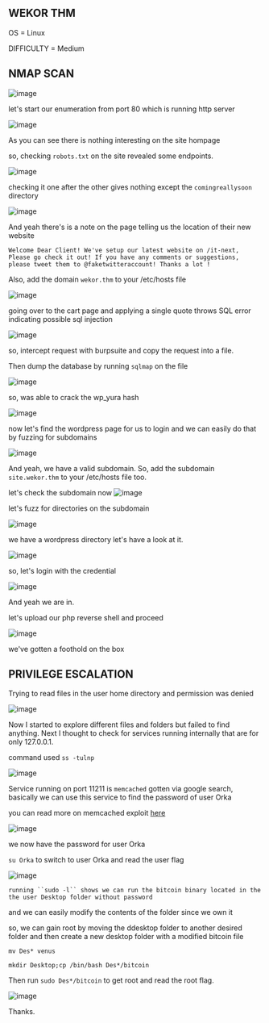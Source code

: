 <h2>WEKOR THM</h2>

OS = Linux

DIFFICULTY = Medium


## NMAP SCAN

![image](https://github.com/0xVenus/0xVenus.github.io/assets/97831939/b934e443-5db2-47c5-980d-bf8eeb5f625f)

let's start our enumeration from port 80 which is running http server

![image](https://github.com/0xVenus/0xVenus.github.io/assets/97831939/5df0a3fc-387b-4b8f-9f15-83c32337a2c0)

As you can see there is nothing interesting on the site hompage

so, checking ``robots.txt`` on the site revealed some endpoints.

![image](https://github.com/0xVenus/0xVenus.github.io/assets/97831939/f7562883-772b-4a3f-b4bd-6a17fcc40c91)

checking it one after the other gives nothing except the ``comingreallysoon`` directory

![image](https://github.com/0xVenus/0xVenus.github.io/assets/97831939/c06341fd-9c65-4bd9-876e-1ec7f01cfb3b)

And yeah there's is a note on the page telling us the location of their new website

``Welcome Dear Client! We've setup our latest website on /it-next, Please go check it out! If you have any comments or suggestions, please tweet them to @faketwitteraccount! Thanks a lot ! ``

Also, add the domain ``wekor.thm`` to your /etc/hosts file

![image](https://github.com/0xVenus/0xVenus.github.io/assets/97831939/af7b0ed7-84f5-4eb4-9e1b-22c2f3cc3928)

going over to the cart page and applying a single quote throws SQL error indicating possible sql injection

![image](https://github.com/0xVenus/0xVenus.github.io/assets/97831939/d89d5ee3-1a0f-4c2d-854b-0ce4d1c18b4a)

so, intercept request with burpsuite and copy the request into a file.

Then dump the database by running ``sqlmap`` on the file

![image](https://github.com/0xVenus/0xVenus.github.io/assets/97831939/bb566073-4d01-4a39-991d-838e561b65b7)

so, was able to crack the wp_yura hash

![image](https://github.com/0xVenus/0xVenus.github.io/assets/97831939/2a42cb09-68c2-4388-832f-f59036128b3f)

now let's find the wordpress page for us to login and we can easily do that by fuzzing for subdomains

![image](https://github.com/0xVenus/0xVenus.github.io/assets/97831939/f360b5f8-1fdf-4b7b-ae0c-792c7e6b52e3)

And yeah, we have a valid subdomain. So, add the subdomain ``site.wekor.thm`` to your /etc/hosts file too.

let's check the subdomain now
![image](https://github.com/0xVenus/0xVenus.github.io/assets/97831939/ca75b5b2-6d86-4890-9da7-d3e7f1f64de8)

let's fuzz for directories on the subdomain

![image](https://github.com/0xVenus/0xVenus.github.io/assets/97831939/fab4824b-d202-4dc6-bf36-75de7af115c7)

we have a wordpress directory let's have a look at it.

![image](https://github.com/0xVenus/0xVenus.github.io/assets/97831939/b13aa8f7-baeb-4d18-87a8-b940f11580c7)

so, let's login with the credential

![image](https://github.com/0xVenus/0xVenus.github.io/assets/97831939/46fe1059-aa1d-4fac-af9e-78993ee3073b)

And yeah we are in.

let's upload our php reverse shell and proceed

![image](https://github.com/0xVenus/0xVenus.github.io/assets/97831939/f377f8ed-076a-4a78-beb2-6cf1439a0e78)

we've gotten a foothold on the box

## PRIVILEGE ESCALATION

Trying to read files in the user home directory and permission was denied

![image](https://github.com/0xVenus/0xVenus.github.io/assets/97831939/cf869fa0-ed13-45b8-aa86-72ab5217b7e1)

Now I started to explore different files and folders but failed to find anything. Next I thought to check for services running internally that are for only 127.0.0.1.

command used ``ss -tulnp``

![image](https://github.com/0xVenus/0xVenus.github.io/assets/97831939/c67c0b86-5c55-49ae-bbf5-0f8f883a8df9)

Service running on port 11211 is ``memcached`` gotten via google search,
basically we can use this service to find the password of user Orka

you can read more on memcached exploit [here](https://www.hackingarticles.in/penetration-testing-on-memcached-server/?ref=infosecarticles.com)

![image](https://github.com/0xVenus/0xVenus.github.io/assets/97831939/96d65624-b65e-4a8f-9710-a871e0de1837)

we now have the password for user Orka

``su Orka`` to switch to user Orka and read the user flag

![image](https://github.com/0xVenus/0xVenus.github.io/assets/97831939/d38eb60c-9a89-47c4-ba3a-017954c44701)

```running ``sudo -l`` shows we can run the bitcoin binary located in the the user Desktop folder without password```

and we can easily modify the contents of the folder since we own it

so, we can gain root by moving the ddesktop folder to another desired folder and then create a new desktop folder with a modified bitcoin file

```mv Des* venus```

```mkdir Desktop;cp /bin/bash Des*/bitcoin```

Then run ```sudo Des*/bitcoin``` to get root and read the root flag.

![image](https://github.com/0xVenus/0xVenus.github.io/assets/97831939/2fa89fa3-1457-4b75-a00f-fcf286a1156c)


Thanks.






















